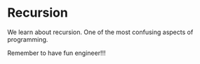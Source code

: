 # Recursion
We learn about recursion. One of the most confusing aspects of programming.

Remember to have fun engineer!!!
